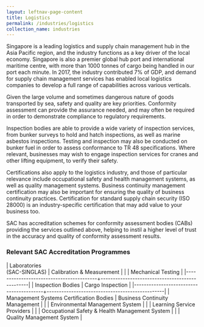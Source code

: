```yaml
---
layout: leftnav-page-content
title: Logistics
permalink: /industries/logistics
collection_name: industries
---
```


Singapore is a leading logistics and supply chain management hub in the Asia Pacific region, and the industry functions as a key driver of the local economy. Singapore is also a premier global hub port and international maritime centre, with more than 1000 tonnes of cargo being handled in our port each minute. In 2017, the industry contributed 7% of GDP, and demand for supply chain management services has enabled local logistics companies to develop a full range of capabilities across various verticals. 

Given the large volume and sometimes dangerous nature of goods transported by sea, safety and quality are key priorities. Conformity assessment can provide the assurance needed, and may often be required in order to demonstrate compliance to regulatory requirements. 

Inspection bodies are able to provide a wide variety of inspection services, from bunker surveys to hold and hatch inspections, as well as marine asbestos inspections. Testing and inspection may also be conducted on bunker fuel in order to assess conformance to TR 48 specifications. Where relevant, businesses may wish to engage inspection services for cranes and other lifting equipment, to verify their safety.

Certifications also apply to the logistics industry, and those of particular relevance include occupational safety and health management systems, as well as quality management systems. Business continuity management certification may also be important for ensuring the quality of business continuity practices. Certification for standard supply chain security (ISO 28000) is an industry-specific certification that may add value to your business too. 
    
SAC has accreditation schemes for conformity assessment bodies (CABs) providing the services outlined above, helping to instil a higher level of trust in the accuracy and quality of conformity assessment results. 

### Relevant SAC Accreditation Programmes

| Laboratories<br/>(SAC-SINGLAS)          | Calibration & Measurement                      |
|                                         | Mechanical Testing                             |
|-----------------------------------------+------------------------------------------------|
| Inspection Bodies                       | Cargo Inspection                               |
|-----------------------------------------+------------------------------------------------|
| Management Systems Certification Bodies | Business Continuity Management                 |
|                                         | Environmental Management System                |
|                                         | Learning Service Providers                     |
|                                         | Occupational Safety & Health Management System |
|                                         | Quality Management System                      |
